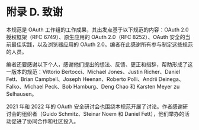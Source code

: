 # 附录 D. 致谢

本规范是 OAuth 工作组的工作成果，其出发点基于以下规范的内容：OAuth 2.0 授权框架（RFC 6749）、原生应用的 OAuth 2.0（RFC 8252）、OAuth 安全的当前最佳实践，以及浏览器应用的 OAuth 2.0。编者在此感谢所有参与制定这些规范的人员。

编者还要感谢以下个人，感谢他们提出的想法、反馈、更正和措辞，帮助形成了这一版本的规范：Vittorio Bertocci、Michael Jones、Justin Richer、Daniel Fett、Brian Campbell、Joseph Heenan、Roberto Polli、Andrii Deinega、Falko、Michael Peck、Bob Hamburg、Deng Chao 和 Karsten Meyer zu Selhausen。

2021 年和 2022 年的 OAuth 安全研讨会也围绕本规范开展了讨论。作者感谢研讨会的组织者（Guido Schmitz、Steinar Noem 和 Daniel Fett），他们举办的活动促进了协同合作和社区投入。
